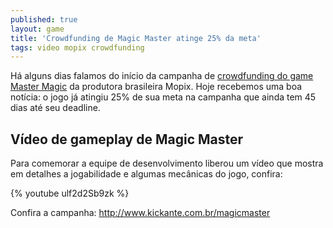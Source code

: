 ```yaml
---
published: true
layout: game
title: 'Crowdfunding de Magic Master atinge 25% da meta'
tags: video mopix crowdfunding
---
```

Há alguns dias falamos do início da campanha de <a href="{{ site.baseurl }}/2015/07/06/crowdfunding-de-magic-master/">crowdfunding do game Master Magic</a>
 da produtora brasileira Mopix. Hoje recebemos uma boa notícia: o jogo já atingiu 25% de sua meta na campanha que ainda tem 45 dias até seu deadline.




## Vídeo de gameplay de Magic Master
Para comemorar a equipe de desenvolvimento liberou um vídeo que mostra em detalhes a jogabilidade e algumas mecânicas do jogo, confira:

{% youtube ulf2d2Sb9zk %}

Confira a campanha: <a href="http://www.kickante.com.br/magicmaster" target="_blank">http://www.kickante.com.br/magicmaster</a>

